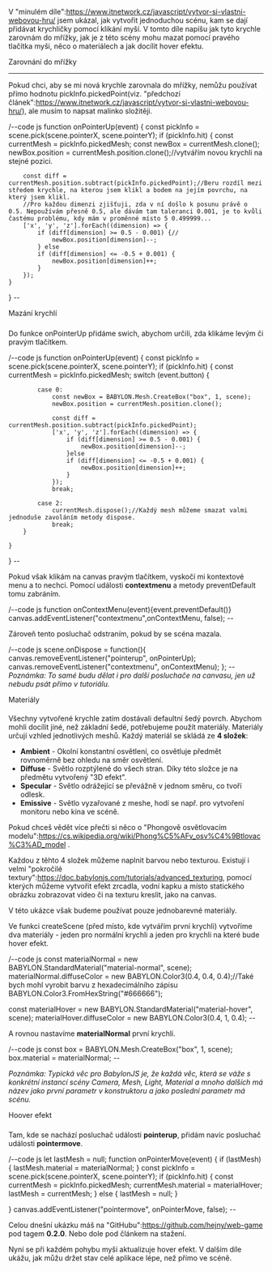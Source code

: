 V "minulém díle":https://www.itnetwork.cz/javascript/vytvor-si-vlastni-webovou-hru/ jsem ukázal, jak vytvořit jednoduchou scénu, kam se dají přidávat krychličky pomocí klikání myší.
V tomto díle napíšu jak tyto krychle zarovnám do mřížky, jak je z této scény mohu mazat pomocí pravého tlačítka myši, něco o materiálech a jak docílit hover efektu.


Zarovnání do mřížky
*******
Pokud chci, aby se mi nová krychle zarovnala do mřížky, nemůžu používat přímo hodnotu pickInfo.pickedPoint(viz. "předchozí článek":https://www.itnetwork.cz/javascript/vytvor-si-vlastni-webovou-hru/), ale musím to napsat malinko složitěji.


/--code js
function onPointerUp(event) {
    const pickInfo = scene.pick(scene.pointerX, scene.pointerY);
    if (pickInfo.hit) {
        const currentMesh = pickInfo.pickedMesh;
        const newBox = currentMesh.clone();
        newBox.position = currentMesh.position.clone();//vytvářím novou krychli na stejné pozici.

        const diff = currentMesh.position.subtract(pickInfo.pickedPoint);//Beru rozdíl mezi středem krychle, na kterou jsem klikl a bodem na jejím povrchu, na který jsem klikl.
        //Pro každou dimenzi zjišťuji, zda v ní došlo k posunu právě o 0.5. Nepoužívám přesně 0.5, ale dávám tam taleranci 0.001, je to kvůli častému problému, kdy mám v proměnné místo 5 0.499999...
        ['x', 'y', 'z'].forEach((dimension) => {
            if (diff[dimension] >= 0.5 - 0.001) {//
                newBox.position[dimension]--;
            } else
            if (diff[dimension] <= -0.5 + 0.001) {
                newBox.position[dimension]++;
            }
        });
    }
}
\--


Mazání krychlí
###

Do funkce onPointerUp přidáme swich, abychom určili, zda klikáme levým či pravým tlačítkem.

/--code js
function onPointerUp(event) {
    const pickInfo = scene.pick(scene.pointerX, scene.pointerY);
    if (pickInfo.hit) {
        const currentMesh = pickInfo.pickedMesh;
        switch (event.button) {

            case 0:
                const newBox = BABYLON.Mesh.CreateBox("box", 1, scene);
                newBox.position = currentMesh.position.clone();

                const diff = currentMesh.position.subtract(pickInfo.pickedPoint);
                ['x', 'y', 'z'].forEach((dimension) => {
                    if (diff[dimension] >= 0.5 - 0.001) {
                        newBox.position[dimension]--;
                    }else
                    if (diff[dimension] <= -0.5 + 0.001) {
                        newBox.position[dimension]++;
                    }
                });
                break;

            case 2:
                currentMesh.dispose();//Každý mesh můžeme smazat valmi jednoduše zavoláním metody dispose.
                break;
        }

    }
}
\--

Pokud však klikám na canvas pravým tlačítkem, vyskočí mi kontextové menu a to nechci. Pomocí události **contextmenu** a metody preventDefault tomu zabráním.

/--code js
function onContextMenu(event){event.preventDefault()}
canvas.addEventListener("contextmenu",onContextMenu, false);
\--

Zároveň tento posluchač odstraním, pokud by se scéna mazala.

/--code js
scene.onDispose = function(){
    canvas.removeEventListener("pointerup", onPointerUp);
    canvas.removeEventListener("contextmenu", onContextMenu);
};
\--
*Poznámka: To samé budu dělat i pro další posluchače na canvasu, jen už nebudu psát přímo v tutoriálu.*


Materiály
####
Všechny vytvořené krychle zatím dostávali defaultní šedý povrch. Abychom mohli docílit jiné, než základní šedé, potřebujeme použít materiály. Materiály určují vzhled jednotlivých meshů. Každý materiál se skládá ze **4 složek**:

- **Ambient** - Okolní konstantní osvětlení, co osvětluje předmět rovnoměrně bez ohledu na směr osvětlení.
- **Diffuse** - Světlo rozptýlené do všech stran. Díky této složce je na předmětu vytvořený "3D efekt".
- **Specular** - Světlo odrážející se převážně v jednom směru, co tvoří odlesk.
- **Emissive** - Světlo vyzařované z meshe, hodí se např. pro vytvoření monitoru nebo kina ve scéně.

Pokud chceš vědět více přečti si něco o "Phongově osvětlovacím modelu":https://cs.wikipedia.org/wiki/Phong%C5%AFv_osv%C4%9Btlovac%C3%AD_model .

Každou z těhto 4 složek můžeme naplnit barvou nebo texturou. Existují i velmi "pokročilé textury":https://doc.babylonjs.com/tutorials/advanced_texturing, pomocí kterých můžeme vytvořit efekt zrcadla, vodní kapku a místo statického obrázku zobrazovat video či na texturu kreslit, jako na canvas.

V této ukázce však budeme používat pouze jednobarevné materiály.

Ve funkci createScene (před místo, kde vytvářím první krychli) vytvoříme dva materiály - jeden pro normální krychli a jeden pro krychli na které bude hover efekt.


/--code js
const materialNormal = new BABYLON.StandardMaterial("material-normal", scene);
materialNormal.diffuseColor = new BABYLON.Color3(0.4, 0.4, 0.4);//Také bych mohl vyrobit barvu z hexadecimálního zápisu BABYLON.Color3.FromHexString("#666666");

const materialHover = new BABYLON.StandardMaterial("material-hover", scene);
materialHover.diffuseColor = new BABYLON.Color3(0.4, 1, 0.4);
\--

A rovnou nastavíme **materialNormal** první krychli.

/--code js
const box = BABYLON.Mesh.CreateBox("box", 1, scene);
box.material = materialNormal;
\--

*Poznámka: Typická věc pro BabylonJS je, že každá věc, která se váže s konkrétní instancí scény Camera, Mesh, Light, Material a mnoho dalších má název jako první parametr v konstruktoru a jako poslední parametr má scénu.*


Hoover efekt
###

Tam, kde se nachází posluchač události **pointerup**, přidám navíc posluchač události **pointermove**.

/--code js
let lastMesh = null;
function onPointerMove(event) {
    if (lastMesh) {
        lastMesh.material = materialNormal;
    }
    const pickInfo = scene.pick(scene.pointerX, scene.pointerY);
    if (pickInfo.hit) {
        const currentMesh = pickInfo.pickedMesh;
        currentMesh.material = materialHover;
        lastMesh = currentMesh;
    } else {
        lastMesh = null;
    }

}
canvas.addEventListener("pointermove", onPointerMove, false);
\--




Celou dnešní ukázku máš na "GitHubu":https://github.com/hejny/web-game pod tagem **0.2.0**. Nebo dole pod článkem na stažení.

Nyní se při každém pohybu myši aktualizuje hover efekt.
V dalším díle ukážu, jak můžu držet stav celé aplikace lépe, než přímo ve scéně.
